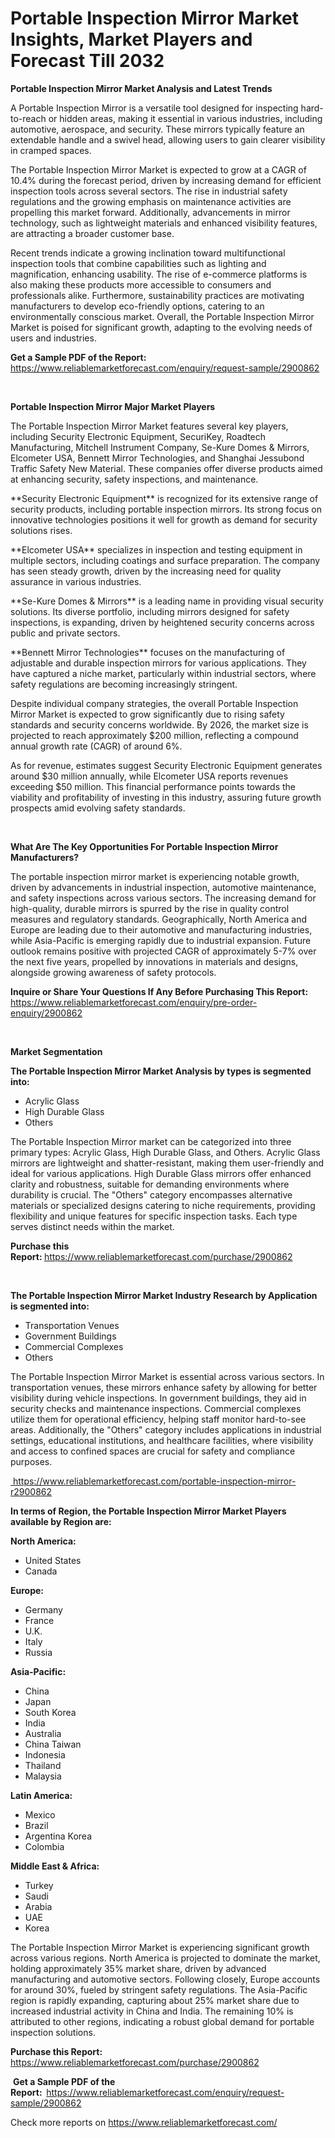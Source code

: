 <p><h1>Portable Inspection Mirror Market Insights, Market Players and Forecast Till 2032</h1></p><p><strong>Portable Inspection Mirror Market Analysis and Latest Trends</strong></p>
<p><p>A Portable Inspection Mirror is a versatile tool designed for inspecting hard-to-reach or hidden areas, making it essential in various industries, including automotive, aerospace, and security. These mirrors typically feature an extendable handle and a swivel head, allowing users to gain clearer visibility in cramped spaces.</p><p>The Portable Inspection Mirror Market is expected to grow at a CAGR of 10.4% during the forecast period, driven by increasing demand for efficient inspection tools across several sectors. The rise in industrial safety regulations and the growing emphasis on maintenance activities are propelling this market forward. Additionally, advancements in mirror technology, such as lightweight materials and enhanced visibility features, are attracting a broader customer base.</p><p>Recent trends indicate a growing inclination toward multifunctional inspection tools that combine capabilities such as lighting and magnification, enhancing usability. The rise of e-commerce platforms is also making these products more accessible to consumers and professionals alike. Furthermore, sustainability practices are motivating manufacturers to develop eco-friendly options, catering to an environmentally conscious market. Overall, the Portable Inspection Mirror Market is poised for significant growth, adapting to the evolving needs of users and industries.</p></p>
<p><strong>Get a Sample PDF of the Report:&nbsp;</strong> <a href="https://www.reliablemarketforecast.com/enquiry/request-sample/2900862?utm_campaign=2325&utm_medium=2&utm_source=Github&utm_content=ia&utm_term=16032025&utm_id=portable-inspection-mirror">https://www.reliablemarketforecast.com/enquiry/request-sample/2900862</a></p>
<p>&nbsp;</p>
<p><strong>Portable Inspection Mirror Major Market Players</strong></p>
<p><p>The Portable Inspection Mirror Market features several key players, including Security Electronic Equipment, SecuriKey, Roadtech Manufacturing, Mitchell Instrument Company, Se-Kure Domes & Mirrors, Elcometer USA, Bennett Mirror Technologies, and Shanghai Jessubond Traffic Safety New Material. These companies offer diverse products aimed at enhancing security, safety inspections, and maintenance.</p><p>**Security Electronic Equipment** is recognized for its extensive range of security products, including portable inspection mirrors. Its strong focus on innovative technologies positions it well for growth as demand for security solutions rises. </p><p>**Elcometer USA** specializes in inspection and testing equipment in multiple sectors, including coatings and surface preparation. The company has seen steady growth, driven by the increasing need for quality assurance in various industries. </p><p>**Se-Kure Domes & Mirrors** is a leading name in providing visual security solutions. Its diverse portfolio, including mirrors designed for safety inspections, is expanding, driven by heightened security concerns across public and private sectors.</p><p>**Bennett Mirror Technologies** focuses on the manufacturing of adjustable and durable inspection mirrors for various applications. They have captured a niche market, particularly within industrial sectors, where safety regulations are becoming increasingly stringent.</p><p>Despite individual company strategies, the overall Portable Inspection Mirror Market is expected to grow significantly due to rising safety standards and security concerns worldwide. By 2026, the market size is projected to reach approximately $200 million, reflecting a compound annual growth rate (CAGR) of around 6%. </p><p>As for revenue, estimates suggest Security Electronic Equipment generates around $30 million annually, while Elcometer USA reports revenues exceeding $50 million. This financial performance points towards the viability and profitability of investing in this industry, assuring future growth prospects amid evolving safety standards.</p></p>
<p>&nbsp;</p>
<p><strong>What Are The Key Opportunities For Portable Inspection Mirror Manufacturers?</strong></p>
<p><p>The portable inspection mirror market is experiencing notable growth, driven by advancements in industrial inspection, automotive maintenance, and safety inspections across various sectors. The increasing demand for high-quality, durable mirrors is spurred by the rise in quality control measures and regulatory standards. Geographically, North America and Europe are leading due to their automotive and manufacturing industries, while Asia-Pacific is emerging rapidly due to industrial expansion. Future outlook remains positive with projected CAGR of approximately 5-7% over the next five years, propelled by innovations in materials and designs, alongside growing awareness of safety protocols.</p></p>
<p><strong>Inquire or Share Your Questions If Any Before Purchasing This Report:</strong> <a href="https://www.reliablemarketforecast.com/enquiry/pre-order-enquiry/2900862?utm_campaign=2325&utm_medium=2&utm_source=Github&utm_content=ia&utm_term=16032025&utm_id=portable-inspection-mirror">https://www.reliablemarketforecast.com/enquiry/pre-order-enquiry/2900862</a></p>
<p>&nbsp;</p>
<p><strong>Market Segmentation</strong></p>
<p><strong>The Portable Inspection Mirror Market Analysis by types is segmented into:</strong></p>
<p><ul><li>Acrylic Glass</li><li>High Durable Glass</li><li>Others</li></ul></p>
<p><p>The Portable Inspection Mirror market can be categorized into three primary types: Acrylic Glass, High Durable Glass, and Others. Acrylic Glass mirrors are lightweight and shatter-resistant, making them user-friendly and ideal for various applications. High Durable Glass mirrors offer enhanced clarity and robustness, suitable for demanding environments where durability is crucial. The "Others" category encompasses alternative materials or specialized designs catering to niche requirements, providing flexibility and unique features for specific inspection tasks. Each type serves distinct needs within the market.</p></p>
<p><strong>Purchase this Report:&nbsp;</strong><a href="https://www.reliablemarketforecast.com/purchase/2900862?utm_campaign=2325&utm_medium=2&utm_source=Github&utm_content=ia&utm_term=16032025&utm_id=portable-inspection-mirror">https://www.reliablemarketforecast.com/purchase/2900862</a></p>
<p>&nbsp;</p>
<p><strong>The Portable Inspection Mirror Market Industry Research by Application is segmented into:</strong></p>
<p><ul><li>Transportation Venues</li><li>Government Buildings</li><li>Commercial Complexes</li><li>Others</li></ul></p>
<p><p>The Portable Inspection Mirror Market is essential across various sectors. In transportation venues, these mirrors enhance safety by allowing for better visibility during vehicle inspections. In government buildings, they aid in security checks and maintenance inspections. Commercial complexes utilize them for operational efficiency, helping staff monitor hard-to-see areas. Additionally, the "Others" category includes applications in industrial settings, educational institutions, and healthcare facilities, where visibility and access to confined spaces are crucial for safety and compliance purposes.</p></p>
<p><a href="https://www.reliablemarketforecast.com/portable-inspection-mirror-r2900862?utm_campaign=2325&utm_medium=2&utm_source=Github&utm_content=ia&utm_term=16032025&utm_id=portable-inspection-mirror">&nbsp;https://www.reliablemarketforecast.com/portable-inspection-mirror-r2900862</a></p>
<p><strong>In terms of Region, the Portable Inspection Mirror Market Players available by Region are:</strong></p>
<p>
    <p> <strong> North America: </strong>
        <ul>
            <li>United States</li>
            <li>Canada</li>
        </ul>
        </p> 
    <p> <strong> Europe: </strong>
        <ul>
            <li>Germany</li>
            <li>France</li>
            <li>U.K.</li>
            <li>Italy</li>
            <li>Russia</li>
        </ul>
        </p> 
    <p> <strong> Asia-Pacific: </strong>
        <ul>
            <li>China</li>
            <li>Japan</li>
            <li>South Korea</li>
            <li>India</li>
            <li>Australia</li>
            <li>China Taiwan</li>
            <li>Indonesia</li>
            <li>Thailand</li>
            <li>Malaysia</li>
        </ul>
        </p> 
    <p> <strong> Latin America: </strong>
        <ul>
            <li>Mexico</li>
            <li>Brazil</li>
            <li>Argentina Korea</li>
            <li>Colombia</li>
        </ul>
        </p> 
    <p> <strong> Middle East & Africa: </strong>
        <ul>
            <li>Turkey</li>
            <li>Saudi</li>
            <li>Arabia</li>
            <li>UAE</li>
            <li>Korea</li>
        </ul>
    </p>
    </p>
<p><p>The Portable Inspection Mirror Market is experiencing significant growth across various regions. North America is projected to dominate the market, holding approximately 35% market share, driven by advanced manufacturing and automotive sectors. Following closely, Europe accounts for around 30%, fueled by stringent safety regulations. The Asia-Pacific region is rapidly expanding, capturing about 25% market share due to increased industrial activity in China and India. The remaining 10% is attributed to other regions, indicating a robust global demand for portable inspection solutions.</p></p>
<p><strong>Purchase this Report: </strong><a href="https://www.reliablemarketforecast.com/purchase/2900862?utm_campaign=2325&utm_medium=2&utm_source=Github&utm_content=ia&utm_term=16032025&utm_id=portable-inspection-mirror">https://www.reliablemarketforecast.com/purchase/2900862</a></p>
<p>&nbsp;<strong>Get a Sample PDF of the Report:&nbsp;&nbsp;</strong><a href="https://www.reliablemarketforecast.com/enquiry/request-sample/2900862?utm_campaign=2325&utm_medium=2&utm_source=Github&utm_content=ia&utm_term=16032025&utm_id=portable-inspection-mirror">https://www.reliablemarketforecast.com/enquiry/request-sample/2900862</a></p>
<p><strong></strong></p>
<p>Check more reports on <a href="https://www.reliablemarketforecast.com/?utm_campaign=2325&utm_medium=2&utm_source=Github&utm_content=ia&utm_term=16032025&utm_id=portable-inspection-mirror">https://www.reliablemarketforecast.com/</a></p>
